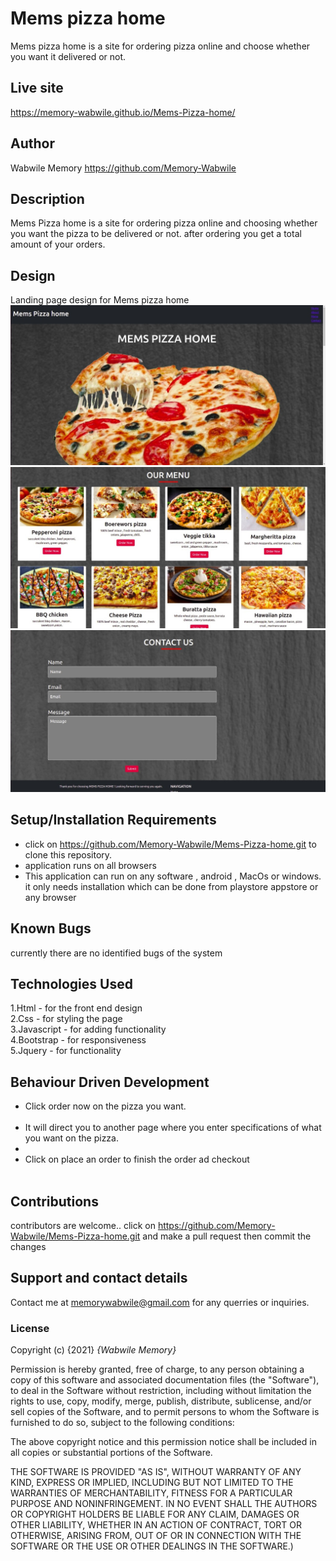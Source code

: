 # Mems pizza home
 Mems pizza home is a site for ordering pizza online and choose whether you want it delivered or not.

## Live site 
https://memory-wabwile.github.io/Mems-Pizza-home/

## Author 
Wabwile Memory
https://github.com/Memory-Wabwile

## Description
 Mems Pizza home is a site for ordering pizza online and choosing whether you want the pizza to be delivered or not. after ordering you get a total amount of your orders.

## Design
Landing page design for Mems pizza home
<img src="images/screen11.jpeg" alt="">
<img src="images/screen22.jpeg" alt="">
<img src="images/screen33.jpeg" alt=""><br>

## Setup/Installation Requirements
* click on https://github.com/Memory-Wabwile/Mems-Pizza-home.git to clone this repository.
* application runs on all browsers
* This application can run on any software , android , MacOs or windows. it only needs installation which can be done from playstore appstore or any browser

## Known Bugs
currently there are no identified bugs of the system 

## Technologies Used
1.Html - for the front end design<br>
2.Css - for styling the page<br>
3.Javascript - for adding functionality<br>
4.Bootstrap - for responsiveness<br>
5.Jquery - for functionality<br>

## Behaviour Driven Development
<ul>
<li>Click order now on the pizza you want.</li><br>
<li>It will direct you to another page where you enter specifications of what you want on the pizza.<li><br>
<li>Click on place an order to finish the order ad checkout</li><br>
</ul><r>

## Contributions
contributors are welcome.. click on  https://github.com/Memory-Wabwile/Mems-Pizza-home.git and make a pull request then commit the changes

## Support and contact details
Contact me at memorywabwile@gmail.com for any querries or inquiries.

### License
Copyright (c) {2021} *{Wabwile Memory}*

Permission is hereby granted, free of charge, to any person obtaining a copy
of this software and associated documentation files (the "Software"), to deal
in the Software without restriction, including without limitation the rights
to use, copy, modify, merge, publish, distribute, sublicense, and/or sell
copies of the Software, and to permit persons to whom the Software is
furnished to do so, subject to the following conditions:

The above copyright notice and this permission notice shall be included in all
copies or substantial portions of the Software.

THE SOFTWARE IS PROVIDED "AS IS", WITHOUT WARRANTY OF ANY KIND, EXPRESS OR
IMPLIED, INCLUDING BUT NOT LIMITED TO THE WARRANTIES OF MERCHANTABILITY,
FITNESS FOR A PARTICULAR PURPOSE AND NONINFRINGEMENT. IN NO EVENT SHALL THE
AUTHORS OR COPYRIGHT HOLDERS BE LIABLE FOR ANY CLAIM, DAMAGES OR OTHER
LIABILITY, WHETHER IN AN ACTION OF CONTRACT, TORT OR OTHERWISE, ARISING FROM,
OUT OF OR IN CONNECTION WITH THE SOFTWARE OR THE USE OR OTHER DEALINGS IN THE
SOFTWARE.)


